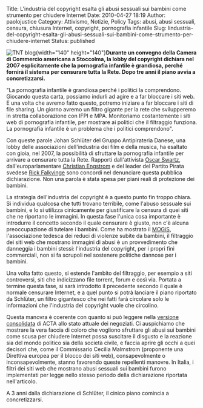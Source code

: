 Title: L'industria del copyright esalta gli abusi sessuali sui bambini come strumento per chiudere Internet
Date: 2010-04-27 18:19
Author: paolojustice
Category: Attivismo, Notizie, Policy
Tags: abusi, abusi sessuali, censura, chiusura Internet, copyright, pornografia infantile
Slug: lindustria-del-copyright-esalta-gli-abusi-sessuali-sui-bambini-come-strumento-per-chiudere-internet
Status: published

![TNT blog](http://blog.tntvillage.scambioetico.org/wp-content/uploads/2009/12/Censorship-774141.jpg){width="140" height="140"}**Durante un convegno della Camera di Commercio americana a Stoccolma, la lobby del copyright dichiara nel 2007 esplicitamente che la pornografia infantile è grandiosa, perché fornirà il sistema per censurare tutta la Rete. Dopo tre anni il piano avvia a concretizzarsi.**

  
  
**<!--more-->**

"La pornografia infantile è grandiosa perché i politici la comprendono. Giocando questa carta, possiamo indurli ad agire e a far bloccare i siti web. E una volta che avremo fatto questo, potremo iniziare a far bloccare i siti di file sharing. Un giorno avremo un filtro gigante per la rete che svilupperemo in stretta collaborazione con IFPI e MPA. Monitoriamo costantemente i siti web di pornografia infantile, per mostrare ai politici che il filtraggio funziona. La pornografia infantile è un problema che i politici comprendono".

Con queste parole Johan Schlüter del Gruppo Antipirateria Danese, una lobby delle associazioni dell'industria dei film e della musica, ha esaltato con gioia, nel 2007, la possibilità di sfruttare la pornografia infantile per arrivare a censurare tutta la Rete. Rapporti dall'attivista [Oscar Swartz](http://computersweden.idg.se/2.2683/1.111214), dall'europarlamentare [Christian Engstrom](http://christianengstrom.wordpress.com/2010/04/27/ifpis-child-porn-strategy/) e del leader del Partito Pirata svedese [Rick Falkvinge](http://rickfalkvinge.se/2008/02/07/kommentarer-till-propagandakriget) sono concordi nel denunciare questa pubblica dichiarazione. Non una parola è stata spesa per piani reali di protezione dei bambini.

La strategia dell'industria del copyright è a questo punto fin troppo chiara. Si individua qualcosa che tutti trovano terribile, come l'abuso sessuale sui bambini, e lo si utilizza cinicamente per giustificare la censura di quei siti che ne riportano le immagini. In questa fase l'unica cosa importante è introdurre il concetto secondo il quale censurare è giusto, non c'è alcuna preoccupazione di tutelare i bambini. Come ha mostrato il [MOGiS](http://blog.tntvillage.scambioetico.org/?p=5824), l'associazione tedesca dei reduci di violenze subite da bambini, il filtraggio dei siti web che mostrano immagini di abusi è un provvedimento che danneggia i bambini stessi: l'industria del copyright, per i propri fini commerciali, non si fa scrupoli nel sostenere politiche dannose per i bambini.

Una volta fatto questo, si estende l'ambito del filtraggio, per esempio a siti controversi, siti che indicizzano file torrent, forum e così via. Portata a termine questa fase, si sarà introdotto il precedente secondo il quale è normale censurare Internet, e a quel punto si potrà lanciare il piano riportato da Schlüter, un filtro gigantesco che nei fatti farà circolare solo le informazioni che l'industria del copyright vuole che circolino.

Questa manovra è coerente con quanto si può leggere nella [versione consolidata](http://blog.tntvillage.scambioetico.org/?p=5990) di ACTA allo stato attuale dei negoziati. Ci auspichiamo che mostrare la vera faccia di coloro che vogliono sfruttare gli abusi sui bambini come scusa per chiudere Internet possa suscitare il disgusto e la reazione sia del mondo politico sia della società civile, e faccia aprire gli occhi a quei decisori che, come il Commissario Cecilia Malmstrom (proponente una Direttiva europea per il blocco dei siti web), consapevolmente o inconsapevolmente, stanno favorendo queste repellenti manovre. In Italia, i filtri dei siti web che mostrano abusi sessuali sui bambini furono implementati per legge nello stesso periodo della dichiarazione riportata nell'articolo.

A 3 anni dalla dichiarazione di Schlüter, il cinico piano comincia a concretizzarsi.
